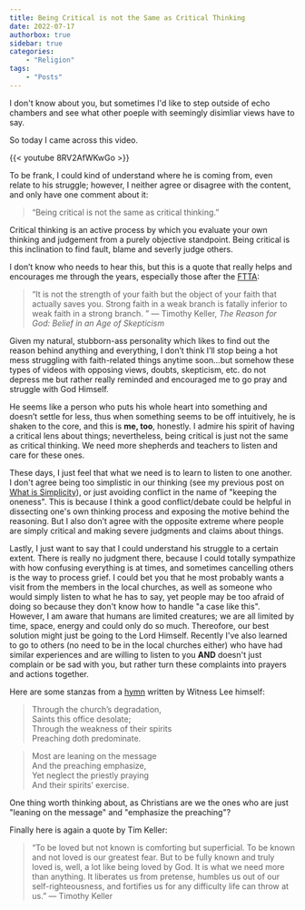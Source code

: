 ```yaml
---
title: Being Critical is not the Same as Critical Thinking
date: 2022-07-17
authorbox: true
sidebar: true
categories:
    - "Religion"
tags:
    - "Posts"
---
```


I don't know about you, but sometimes I'd like to step outside of echo chambers and see what other poeple with seemingly disimliar views have to say.

So today I came across this video.

{{< youtube 8RV2AfWKwGo >}}

To be frank, I could kind of understand where he is coming from, even relate to his struggle; however, I neither agree or disagree with the content, and only have one comment about it:

> “Being critical is not the same as critical thinking.”

Critical thinking is an active process by which you evaluate your own thinking and judgement from a purely objective standpoint. Being critical is this inclination to find fault, blame and severly judge others.

I don’t know who needs to hear this, but this is a quote that really helps and encourages me through the years, especially those after the [FTTA]:

> “It is not the strength of your faith but the object of your faith that actually saves you. Strong faith in a weak branch is fatally inferior to weak faith in a strong branch. ” ― Timothy Keller, *The Reason for God: Belief in an Age of Skepticism*

Given my natural, stubborn-ass personality which likes to find out the reason behind anything and everything, I don’t think I’ll stop being a hot mess struggling with faith-related things anytime soon…but somehow these types of videos with opposing views, doubts, skepticism, etc. do not depress me but rather really reminded and encouraged me to go pray and struggle with God Himself.

He seems like a person who puts his whole heart into something and doesn’t settle for less, thus when something seems to be off intuitively, he is shaken to the core, and this is **me, too**, honestly. I admire his spirit of having a critical lens about things; nevertheless, being critical is just not the same as critical thinking. We need more shepherds and teachers to listen and care for these ones.

These days, I just feel that what we need is to learn to listen to one another. I don't agree being too simplistic in our thinking (see my previous post on [What is Simplicity]), or just avoiding conflict in the name of "keeping the oneness". This is because I think a good conflict/debate could be helpful in dissecting one's own thinking process and exposing the motive behind the reasoning. But I also don’t agree with the opposite extreme where people are simply critical and making severe judgments and claims about things.

Lastly, I just want to say that I could understand his struggle to a certain extent. There is really no judgment there, because I could totally sympathize with how confusing everything is at times, and sometimes cancelling others is the way to process grief. I could bet you that he most probably wants a visit from the members in the local churches, as well as someone who would simply listen to what he has to say, yet people may be too afraid of doing so because they don't know how to handle "a case like this". However, I am aware that humans are limited creatures; we are all limited by time, space, energy and could only do so much. Thereofore, our best solution might just be going to the Lord Himself. Recently I've also learned to go to others (no need to be in the local churches either) who have had similar experiences and are willing to listen to you **AND** doesn't just complain or be sad with you, but rather turn these complaints into prayers and actions together.


Here are some stanzas from a [hymn] written by Witness Lee himself:

> Through the church’s degradation, \
Saints this office desolate; \
Through the weakness of their spirits \
Preaching doth predominate.

> Most are leaning on the message \
And the preaching emphasize, \
Yet neglect the priestly praying \
And their spirits’ exercise.

One thing worth thinking about, as Christians are we the ones who are just "leaning on the message" and "emphasize the preaching"?

Finally here is again a quote by Tim Keller:

> “To be loved but not known is comforting but superficial. To be known and not loved is our greatest fear. But to be fully known and truly loved is, well, a lot like being loved by God. It is what we need more than anything. It liberates us from pretense, humbles us out of our self-righteousness, and fortifies us for any difficulty life can throw at us.” ― Timothy Keller

[FTTA]: https://www.ftta.org/
[hymn]: http://www.witness-lee-hymns.org/hymns/H0848.html
[What is Simplicity]: https://anotherblog.netlify.app/posts/2022-03-15/